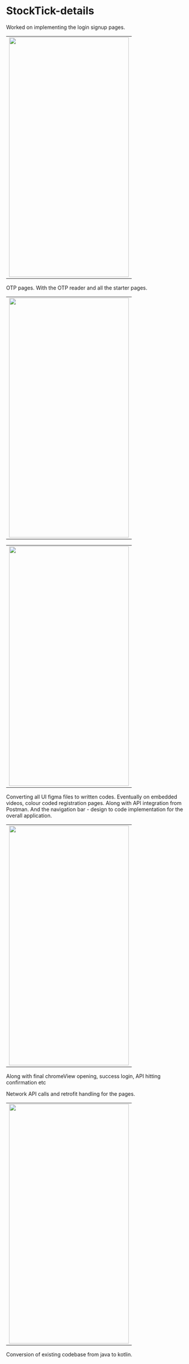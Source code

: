 # StockTick-details
Worked on implementing the login signup pages.
<table>
<tr>
  <td><img width="325" height ="650" src= "https://user-images.githubusercontent.com/54909114/226614365-ef859b3a-0e88-4fc5-b469-76c2a52fc999.jpg" >
  </td>
</tr>
</table>

OTP pages. 
With the OTP reader and all the starter pages.
<table>
<tr>
  <td><img width="325" height ="650" src= "https://user-images.githubusercontent.com/54909114/226614358-44c94738-cf74-4b17-8685-f5d265492c3a.jpg" >
  </td>
</tr>
</table>

<table>
<tr>
  <td><img width="325" height ="650" src= "https://user-images.githubusercontent.com/54909114/226614367-0bda5e78-289a-4a0a-9eba-ce20ad94794c.jpg" >
  </td>
</tr>
</table>

Converting all UI figma files to written codes. 
Eventually on embedded videos, colour coded registration pages.
Along with API integration from Postman.
And the navigation bar - design to code implementation for the overall application.
<table>
<tr>
  <td><img width="325" height ="650" src= "https://user-images.githubusercontent.com/54909114/226614416-665418f5-b023-4837-8ff5-5204c6ecdc82.jpg" >
  </td>
</tr>
</table>
Along with final chromeView opening, success login, API hitting confirmation etc

Network API calls and retrofit handling for the pages.
<table>
<tr>
  <td><img width="325" height ="650" src= "https://user-images.githubusercontent.com/54909114/226633341-821fc0cf-0a28-4127-984e-94c44090ee8f.jpg" >
  </td>
</tr>
</table>

Conversion of existing codebase from java to kotlin.
